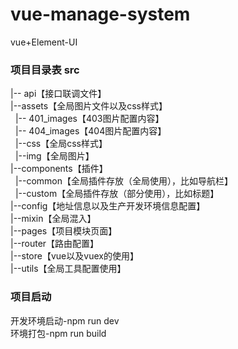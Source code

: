 # vue-manage-system
vue+Element-UI
### 项目目录表 src
 |-- api【接口联调文件】<br/>
 |--assets【全局图片文件以及css样式】<br/>
    &nbsp;&nbsp;|-- 401_images【403图片配置内容】<br/>
    &nbsp;&nbsp;|-- 404_images【404图片配置内容】<br/>
    &nbsp;&nbsp;|--css【全局css样式】<br/>
    &nbsp;&nbsp;|--img【全局图片】<br/>
 |--components【插件】<br/>
    &nbsp;&nbsp;|--common【全局插件存放（全局使用），比如导航栏】<br/>
    &nbsp;&nbsp;|--custom【全局插件存放（部分使用），比如标题】<br/>
|--config【地址信息以及生产开发环境信息配置】<br/>
|--mixin【全局混入】<br/>
|--pages【项目模块页面】<br/>
|--router【路由配置】<br/>
|--store【vue以及vuex的使用】<br/>
|--utils【全局工具配置使用】<br/>

### 项目启动
开发环境启动-npm run dev<br/>
环境打包-npm run build<br/>